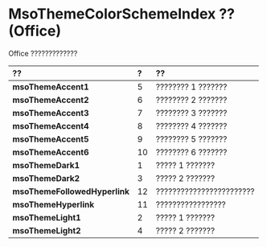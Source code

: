 
# MsoThemeColorSchemeIndex ?? (Office)

Office ?????????????



|**??**|**?**|**??**|
|:-----|:-----|:-----|
|**msoThemeAccent1**|5|???????? 1 ???????|
|**msoThemeAccent2**|6|???????? 2 ???????|
|**msoThemeAccent3**|7|???????? 3 ???????|
|**msoThemeAccent4**|8|???????? 4 ???????|
|**msoThemeAccent5**|9|???????? 5 ???????|
|**msoThemeAccent6**|10|???????? 6 ???????|
|**msoThemeDark1**|1|????? 1 ???????|
|**msoThemeDark2**|3|????? 2 ???????|
|**msoThemeFollowedHyperlink**|12|????????????????????????|
|**msoThemeHyperlink**|11|?????????????????|
|**msoThemeLight1**|2|????? 1 ???????|
|**msoThemeLight2**|4|????? 2 ???????|
